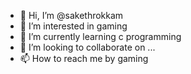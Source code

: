 - 👋 Hi, I’m @sakethrokkam
- 👀 I’m interested in gaming
- 🌱 I’m currently learning c programming
- 💞️ I’m looking to collaborate on ...
- 📫 How to reach me by gaming

<!---
sakethrokkam/sakethrokkam is a ✨ special ✨ repository because its `README.md` (this file) appears on your GitHub profile.
You can click the Preview link to take a look at your changes.
--->
